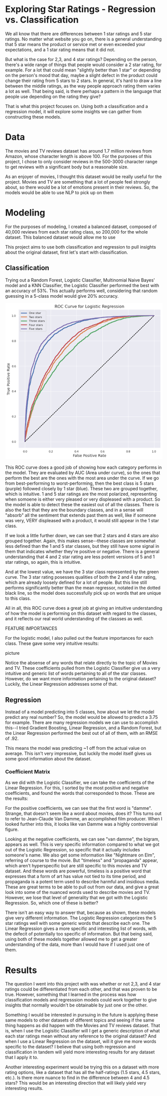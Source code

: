 # Exploring Star Ratings - Regression vs. Classification

We all know that there are differences between 1 star ratings and 5 star ratings. No matter what website you go on, there is a general understanding that 5 star means the product or service met or even exceeded your expectations, and a 1 star rating means that it did not. 

But what is the case for 2,3, and 4 star ratings? Depending on the person, there's a wide range of things that people would consider a 2 star rating, for example. For a lot that could mean "slightly better than 1 star" or depending on the person's mood that day, maybe a slight defect in the product could change their rating from 5 stars to 2 stars. In general, it's hard to draw a line between the middle ratings, as the way people approach rating them varies a lot as well. That being said, is there perhaps a pattern in the language that people use depending on the rating they give?

That is what this project focuses on. Using both a classification and a regression model, it will explore some insights we can gather from constructing these models.

# Data

The movies and TV reviews dataset has around 1.7 million reviews from Amazon, whose character length is above 100. For the purposes of this project, I chose to only consider reviews in the 500-3000 character range to get reviews with a significant body but a reasonable size.

As an enjoyer of movies, I thought this dataset would be really useful for the project. Movies and TV are something that a lot of people feel strongly about, so there would be a lot of emotions present in their reviews. So, the models would be able to use NLP to pick up on them

# Modeling

For the purposes of modeling, I created a balanced dataset, composed of 40,000 reviews from each star rating class, so 200,000 for the whole dataset. This balanced dataset would allow me to use 

This project aims to use both classification and regression to pull insights about the original dataset, first let's start with classification.

## Classification

Trying out a Random Forest, Logistic Classifier, Multinomial Naive Bayes' model and a KNN Classifier, the Logistic Classifier performed the best with an accuracy of 53%. This actually performs well, considering that random guessing in a 5-class model would give 20% accuracy.

![](images/ROC.png)

This ROC curve does a good job of showing how each category performs in the model. They are evaluated by AUC (Area under curve), so the ones that perform the best are the ones with the most area under the curve. If we go from best-performing to worst-performing, then the best class is 5 stars (purple) followed closely by 1 star (blue). These two are grouped together, which is intuitive. 1 and 5 star ratings are the most polarized, representing when somoene is either very pleased or very displeased with a product. So the model is able to detect these the easiest out of all the classes. There is also the fact that they are the boundary classes, and in a sense will "absorb" all the sentiment that extends past them as well, like if someone was very, VERY displeased with a product, it would still appear in the 1 star class.

If we look a little further down, we can see that 2 stars and 4 stars are also grouped together. Again, this makes sense--these classes are somewhat less defined than the 1 and 5 star classes, but they still have some signal in them that indicates whether they're positive or negative. There is a general understanding that 4 and 2 star rating are less potent versions of 5 and 1 star ratings, so again, this is intuitive.

And at the lowest value, we have the 3 star class represented by the green curve. The 3 star rating posesses qualities of both the 2 and 4 star rating, which are already loosely defined for a lot of people. But this line still performs significantly better than the mean regressor, notated in the dotted black line, so the model does successfully pick up on words that are unique to this class. 

All in all, this ROC curve does a great job at giving an intuitive understanding of how the model is performing on this dataset with regard to the classes, and it reflects our real world understanding of the classses as well.

FEATURE IMPORTANCES

For the logistic model, I also pulled out the feature importances for each class. These gave some very intuitive results:

picture

Notice the absense of any words that relate directly to the topic of Movies and TV. These coefficients pulled from the Logistic Classifier give us a very intuitive and generic list of words pertaining to all of the star classes. However, do we want more information pertaining to the original dataset? Luckily, the Linear Regression addresses some of that.

## Regression

Instead of a model predicting into 5 classes, how about we let the model predict any real number? So, the model would be allowed to predict a 3.75 for example. There are many regression models we can use to accomplish this--I tried Gradient Boosting, Linear Regression, and a Random Forest, but the Linear Regression performed the best out of all of them, with an RMSE of .92.

This means the model was predicting ~1 off from the actual value on average. This isn't very impressive, but luckily the model itself gives us some good information about the dataset.

### Coefficient Matrix

As we did with the Logistic Classifier, we can take the coefficients of the Linear Regression. For this, I sorted by the most positive and negative coefficients, and found the words that corresponded to those. These are the results:



For the positive coefficients, we can see that the first word is "damme". Strange, that doesn't seem like a word about movies, does it? This turns out to refer to Jean-Claude Van Damme, an accomplished film producer. When I looked further into this, it looks like van Damme was a highly controversial figure.

Looking at the negative coefficients, we can see "van damme", the bigram, appears as well. This is very specific information compared to what we got out of the Logistic Regression, so specific that it actually includes someone's name. We also get some information like "Nightmare on Elm", referring of course to the movie. But "timeless" and "propaganda" appear, which aren't hyperspecific but are still specific to this movies and TV dataset. And these words are powerful, timeless is a positive word that expresses that a form of art has value not tied to its time period, and propaganda is a potent term used to describe harmful and insidious media. These are great terms to be able to pull out from our data, and give a great look into some of the nuanced words used to describe movies and TV. However, we lose that level of generality that we got with the Logistic Regression. So, which one of these is better?

There isn't an easy way to answer that, because as shown, these models give very different information. The Logistic Regression categorizes the 5 star ratings well with some generic words that describe each one. The Linear Regression gives a more specific and interesting list of words, with the defecit of potentially too specific of information. But that being said, using both of these models together allowed me to get a greater understanding of the data, more than I would have if I used just one of them. 

# Results

The question I went into this project with was whether or not 2,3, and 4 star ratings could be differentiated from each other, and that was proven to be true. However, something that I learned in the process was how classification models and regresssion models could work together to give insights that normally wouldn't be obtainable by just one or the other.

Something I would be interested in pursuing in the future is applying these same models to other datasets of different topics and seeing if the same thing happens as did happen with the Movies and TV reviews dataset. That is, when I use the Logisitic Classifier will I get a generic description of what each star ratings mean without any reference to the original dataset? And when I use a Linear Regression on the dataset, will it give me more words specific to the dataset? I believe that using both regression and classification in tandem will yield more interesting results for any dataset that I apply it to.

Another interesting experiment would be trying this on a dataset with more rating options, like a dataset that has all the half-ratings (1.5 stars, 4.5 stars, etc.). Is there more nuance to find in the difference between 4 and 4.5 stars? This would be an interesting direction that will likely yield very interesting results.
